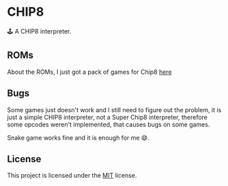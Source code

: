 # CHIP8

:joystick: A CHIP8 interpreter.

## ROMs
About the ROMs, I just got a pack of games for Chip8 [here](https://www.zophar.net/pdroms/chip8/chip-8-games-pack.html)

## Bugs
Some games just doesn't work and I still need to figure out the problem, it is just a simple CHIP8 interpreter,
not a Super Chip8 interpreter, therefore some opcodes weren't implemented, that causes bugs on some games. 

Snake game works fine and it is enough for me :smile:.

## License
This project is licensed under the [MIT](LICENSE) license.
